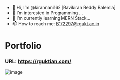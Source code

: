- 👋 Hi, I’m @kirannani168 [Ravikiran Reddy Balemla]
- 👀 I’m interested in Programming ...
- 🌱 I’m currently learning MERN Stack...
- 📫 How to reach me: B172297@rgukt.ac.in

# Portfolio
### URL: https://rguktian.com/
![image](https://user-images.githubusercontent.com/56499420/204967407-ac09499b-252a-49a8-9c76-fe9655eac677.png)


<!---
kirannani168/kirannani168 is a ✨ special ✨ repository because its `README.md` (this file) appears on your GitHub profile.
You can click the Preview link to take a look at your changes.
--->
